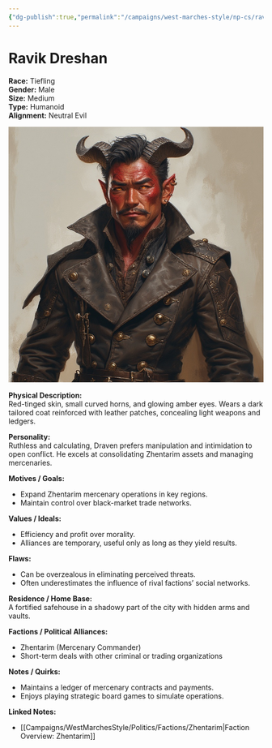```yaml
---
{"dg-publish":true,"permalink":"/campaigns/west-marches-style/np-cs/ravik-dreshan/"}
---
```


# Ravik Dreshan

**Race:** Tiefling  
**Gender:** Male  
**Size:** Medium  
**Type:** Humanoid  
**Alignment:** Neutral Evil

![Ravik_Dreshan.jpg](/img/user/_assets/WestMarchesStyle/NPC%20Portraits/Ravik_Dreshan.jpg)

**Physical Description:**  
Red-tinged skin, small curved horns, and glowing amber eyes. Wears a dark tailored coat reinforced with leather patches, concealing light weapons and ledgers.

**Personality:**  
Ruthless and calculating, Draven prefers manipulation and intimidation to open conflict. He excels at consolidating Zhentarim assets and managing mercenaries.

**Motives / Goals:**

- Expand Zhentarim mercenary operations in key regions.  
- Maintain control over black-market trade networks.

**Values / Ideals:**

- Efficiency and profit over morality.  
- Alliances are temporary, useful only as long as they yield results.

**Flaws:**

- Can be overzealous in eliminating perceived threats.  
- Often underestimates the influence of rival factions’ social networks.

**Residence / Home Base:**  
A fortified safehouse in a shadowy part of the city with hidden arms and vaults.

**Factions / Political Alliances:**

- Zhentarim (Mercenary Commander)  
- Short-term deals with other criminal or trading organizations

**Notes / Quirks:**

- Maintains a ledger of mercenary contracts and payments.  
- Enjoys playing strategic board games to simulate operations.

**Linked Notes:**

- [[Campaigns/WestMarchesStyle/Politics/Factions/Zhentarim\|Faction Overview: Zhentarim]]
